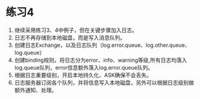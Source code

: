 # 练习4
1. 继续采用练习3、4中例子，但在关键步骤加入日志。
2. 日志不再存储到本地磁盘，而是写入消息队列。
3. 创建日志Exchange，以及日志队列（log.error.queue、log.other.queue、log.queue）
4. 创建binding规则，将日志分为error、info、warning等级,所有日志均落入log.queue队列，error信息额外落入log.error.queue队列。
5. 根据日志重要级别，开启本地持久化、ASK确保不会丢失。 
6. 日志服务器订阅各个队列，并将信息写入本地磁盘，另外可以根据日志级别做额外通知、处理。
